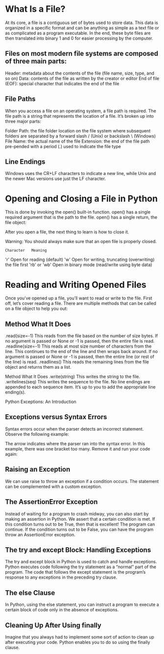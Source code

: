 # What Is a File?

At its core, a file is a contiguous set of bytes used to store data. This data is organized in a specific format and can be anything as simple as a text file or as complicated as a program executable. In the end, these byte files are then translated into binary 1 and 0 for easier processing by the computer.

## Files on most modern file systems are composed of three main parts:

Header: metadata about the contents of the file (file name, size, type, and so on)
Data: contents of the file as written by the creator or editor
End of file (EOF): special character that indicates the end of the file

## File Paths

When you access a file on an operating system, a file path is required. The file path is a string that represents the location of a file. It’s broken up into three major parts:

Folder Path: the file folder location on the file system where subsequent folders are separated by a forward slash / (Unix) or backslash \ (Windows)
File Name: the actual name of the file
Extension: the end of the file path pre-pended with a period (.) used to indicate the file type


## Line Endings

Windows uses the CR+LF characters to indicate a new line, while Unix and the newer Mac versions use just the LF character. 


# Opening and Closing a File in Python

This is done by invoking the open() built-in function. open() has a single required argument that is the path to the file. open() has a single return, the file object:

 <!-- file = open('dog_breeds.txt') -->

After you open a file, the next thing to learn is how to close it.

Warning: You should always make sure that an open file is properly closed.
<!-- 
reader = open('dog_breeds.txt')
try:
    # Further file processing goes here
finally:
    reader.close() -->


    Character	Meaning
'r'	Open for reading (default)
'w'	Open for writing, truncating (overwriting) the file first
'rb' or 'wb'	Open in binary mode (read/write using byte data)

# Reading and Writing Opened Files

Once you’ve opened up a file, you’ll want to read or write to the file. First off, let’s cover reading a file. There are multiple methods that can be called on a file object to help you out:

## Method	What It Does

.read(size=-1)	This reads from the file based on the number of size bytes. If no argument is passed or None or -1 is passed, then the entire file is read.
.readline(size=-1)	This reads at most size number of characters from the line. This continues to the end of the line and then wraps back around. If no argument is passed or None or -1 is passed, then the entire line (or rest of the line) is read.
.readlines()	This reads the remaining lines from the file object and returns them as a list.


Method	What It Does
.write(string)	This writes the string to the file.
.writelines(seq)	This writes the sequence to the file. No line endings are appended to each sequence item. It’s up to you to add the appropriate line ending(s).

Python Exceptions: An Introduction


## Exceptions versus Syntax Errors

Syntax errors occur when the parser detects an incorrect statement. Observe the following example:

The arrow indicates where the parser ran into the syntax error. In this example, there was one bracket too many. Remove it and run your code again:

## Raising an Exception
We can use raise to throw an exception if a condition occurs. The statement can be complemented with a custom exception.


## The AssertionError Exception
Instead of waiting for a program to crash midway, you can also start by making an assertion in Python. We assert that a certain condition is met. If this condition turns out to be True, then that is excellent! The program can continue. If the condition turns out to be False, you can have the program throw an AssertionError exception.

## The try and except Block: Handling Exceptions
The try and except block in Python is used to catch and handle exceptions. Python executes code following the try statement as a “normal” part of the program. The code that follows the except statement is the program’s response to any exceptions in the preceding try clause.

## The else Clause
In Python, using the else statement, you can instruct a program to execute a certain block of code only in the absence of exceptions.

## Cleaning Up After Using finally
Imagine that you always had to implement some sort of action to clean up after executing your code. Python enables you to do so using the finally clause.

